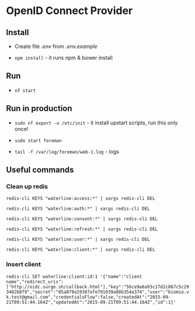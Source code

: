 # OpenID Connect Provider

## Install

- Create file *.env* from *.env.example*

- `npm install` - it runs npm & bower install

## Run

- `nf start`


## Run in production

- `sudo nf export -o /etc/init` - it install upstart scripts, run this only once!

- `sudo start foreman`

- `tail -f /var/log/foreman/web-1.log` - logs


## Useful commands

### Clean up redis

`redis-cli KEYS "waterline:access:*" | xargs redis-cli DEL`

`redis-cli KEYS "waterline:auth:*" | xargs redis-cli DEL`

`redis-cli KEYS "waterline:consent:*" | xargs redis-cli DEL`

`redis-cli KEYS "waterline:refresh:*" | xargs redis-cli DEL`

`redis-cli KEYS "waterline:user:*" | xargs redis-cli DEL`

`redis-cli KEYS "waterline:client:*" | xargs redis-cli DEL`

### Insert client

`redis-cli SET waterline:client:id:1 '{"name":"client name","redirect_uris":["http://oidc.surge.sh/callback.html"],"key":"56ce9a6a93c17d2c867c5c293482b8f9","secret":"85a879a19387afe791039a88b354a374","user":"biomio.vk.test@gmail.com","credentialsFlow":false,"createdAt":"2015-09-21T09:51:44.164Z","updatedAt":"2015-09-21T09:51:44.164Z","id":1}'`